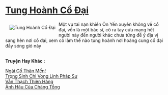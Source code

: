 <a href="https://utruyen.com/tung-hoanh-co-dai/25297/" title="Tung Hoành Cổ Đại"><h1>Tung Hoành Cổ Đại</h1></a><div style="display:table"><img align="right" style="float: left; padding: 10px;" src="https://utruyen.com/images/story/200x260/tung-hoanh-co-dai-1585442121.jpg" alt="Tung Hoành Cổ Đại">Một vụ tai nạn khiến Ôn Yến xuyên không về cổ đại, vốn là một bác sĩ, cô ra tay cứu mạng hết người này đến người khác chưa từng để ý địa vị sang hèn nơi cổ đại, xem cô làm thế nào tung hoành nơi hoàng cung cổ đại đầy sóng gió này</div><p><br><b>Truyện Hay Khác :</b></p><a href="https://utruyen.com/ngai-co-than-men/23542/" alt="Ngài Cố Thân Mến!">Ngài Cố Thân Mến!</a><br/><a href="https://github.com/quanluxury/truyenhot/tree/master/truyenhay/16601/" alt="Trọng Sinh Chi Vong Linh Pháp Sư">Trọng Sinh Chi Vong Linh Pháp Sư</a><br/><a href="https://dammy2019.blogspot.com/2019/11/van-thach-thien-hang.html" alt="Vẫn Thạch Thiên Hàng">Vẫn Thạch Thiên Hàng</a><br/><a href="https://www.reddit.com/user/honghoa1996/submit" alt="Ảnh Hậu Của Chàng Tổng">Ảnh Hậu Của Chàng Tổng</a><br/>